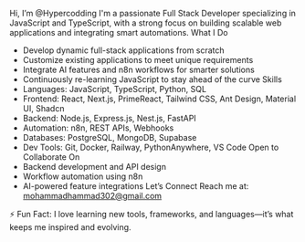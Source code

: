  Hi, I’m @Hypercodding
I'm a passionate Full Stack Developer specializing in JavaScript and TypeScript, with a strong focus on building scalable web applications and integrating smart automations.
 What I Do
- Develop dynamic full-stack applications from scratch
- Customize existing applications to meet unique requirements
- Integrate AI features and n8n workflows for smarter solutions
- Continuously re-learning JavaScript to stay ahead of the curve
 Skills
- Languages: JavaScript, TypeScript, Python, SQL
- Frontend: React, Next.js, PrimeReact, Tailwind CSS, Ant Design, Material UI, Shadcn
- Backend: Node.js, Express.js, Nest.js, FastAPI
- Automation: n8n, REST APIs, Webhooks
- Databases: PostgreSQL, MongoDB, Supabase
- Dev Tools: Git, Docker, Railway, PythonAnywhere, VS Code
 Open to Collaborate On
- Backend development and API design
- Workflow automation using n8n
- AI-powered feature integrations
 Let’s Connect
Reach me at: mohammadhammad302@gmail.com

⚡ Fun Fact: I love learning new tools, frameworks, and languages—it’s what keeps me inspired and evolving.

